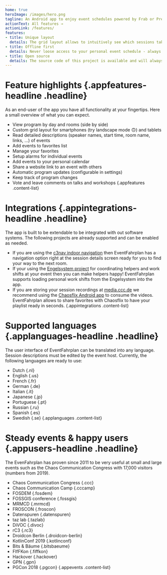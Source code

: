 ```yaml
---
home: true
heroImage: /images/hero.png
tagline: An Android app to enjoy event schedules powered by Frab or Pretalx.
actionText: All features →
actionLink: /features/
features:
- title: Unique layout
  details: The grid layout allows to intuitively see which sessions take place in parallel or overlap.
- title: Offline first
  details: Never loose access to your personal event schedule - always available and functional on your device.
- title: Open source
  details: The source code of this project is available and will always be accessible for you in the future.
---
```


# Feature highlights {.appfeatures-headline .headline}
As an end-user of the app you have all functionality at your fingertips. Here a small overview of what you can expect.
* View program by day and rooms (side by side)
* Custom grid layout for smartphones (try landscape mode 🙃) and tablets
* Read detailed descriptions (speaker names, start time, room name, links, ...) of events
* Add events to favorites list
* Manage your favorites
* Setup alarms for individual events
* Add events to your personal calendar
* Share a website link to an event with others
* Automatic program updates (configurable in settings)
* Keep track of program changes
* Vote and leave comments on talks and workshops
{.appfeatures .content-list}

# Integrations {.appintegrations-headline .headline}
The app is built to be extendable to be integrated with out software systems. The following projects are already supported and can be enabled as needed.
* If you are using the [c3nav indoor navigation](https://c3nav.de) then EventFahrplan has a navigation option right at the session details screen ready for you to find your way to the next room.
* If your using the [Engelsystem project](https://engelsystem.de) for coordinating helpers and work shifts at your event then you can make helpers happy! EventFahrplan supports loading personal work shifts from the Engelsystem into the app.
* If you are storing your session recordings at [media.ccc.de](http://media.ccc.de) we recommend using the [Chaosflix Android app](https://github.com/NiciDieNase/chaosflix) to consume the videos. EventFahrplan allows to share favorites with Chaosflix to have your playlist ready in seconds.
{.appintegrations .content-list}

# Supported languages {.applanguages-headline .headline}
The user interface of EventFahrplan can be translated into any language. Session descriptions must be edited by the event host. Currently, the following languages are ready to use:
* Dutch {.nl}
* English {.us}
* French {.fr}
* German {.de}
* Italian {.it}
* Japanese {.jp}
* Portuguese {.pt}
* Russian {.ru}
* Spanish {.es}
* Swedish {.se}
{.applanguages .content-list}

# Steady events & happy users {.appusers-headline .headline}
The EvenFahrplan has proven since 2011 to be very useful at small and large events such as the Chaos Communication Congress with 17,000 visitors (numbers from 2019).
* Chaos Communication Congress {.ccc}
* Chaos Communication Camp {.cccamp}
* FOSDEM {.fosdem}
* FOSSGIS conference {.fossgis}
* MRMCD {.mrmcd}
* FROSCON {.froscon}
* Datenspuren {.datenspuren}
* taz lab {.tazlab}
* DiVOC {.divoc}
* rC3 {.rc3}
* Droidcon Berlin {.droidcon-berlin}
* KotlinConf 2019 {.kotlinconf}
* Bits & Bäume {.bitsbaeume}
* FIfFKon {.fiffkon}
* Hackover {.hackover}
* GPN {.gpn}
* PGCon 2018 {.pgcon}
{.appevents .content-list}

<CommonFooter />
